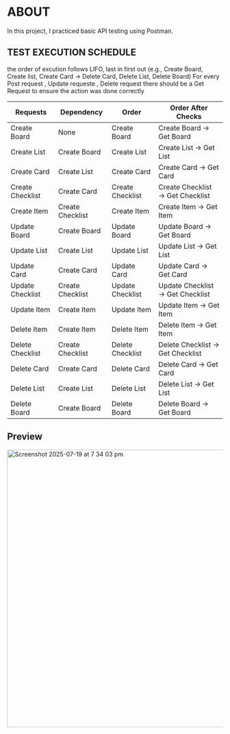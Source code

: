 # ABOUT  
In this project, I practiced basic API testing using Postman.


## TEST EXECUTION SCHEDULE

the order of excution follows LIFO, last in first out (e.g., Create Board, Create list, Create Card -> Delete Card, Delete List, Delete Board)
For every Post request , Update requeste , Delete request there should be a Get Request to ensure the action was done correctly



| Requests          | Dependency       | Order              | Order After Checks                   |
|-------------------|------------------|---------------------|----------------------------------------|
| Create Board       | None             | Create Board        | Create Board → Get Board              |
| Create List        | Create Board     | Create List         | Create List → Get List                |
| Create Card        | Create List      | Create Card         | Create Card → Get Card                |
| Create Checklist   | Create Card      | Create Checklist    | Create Checklist → Get Checklist      |
| Create Item        | Create Checklist | Create Item         | Create Item → Get Item                |
| Update Board       | Create Board     | Update Board        | Update Board → Get Board              |
| Update List        | Create List      | Update List         | Update List → Get List                |
| Update Card        | Create Card      | Update Card         | Update Card → Get Card                |
| Update Checklist   | Create Checklist | Update Checklist    | Update Checklist → Get Checklist      |
| Update Item        | Create Item      | Update Item         | Update Item → Get Item                |
| Delete Item        | Create Item      | Delete Item         | Delete Item → Get Item                |
| Delete Checklist   | Create Checklist | Delete Checklist    | Delete Checklist → Get Checklist      |
| Delete Card        | Create Card      | Delete Card         | Delete Card → Get Card                |
| Delete List        | Create List      | Delete List         | Delete List → Get List                |
| Delete Board       | Create Board     | Delete Board        | Delete Board → Get Board              |



## Preview 
<img width="1086" height="648" alt="Screenshot 2025-07-19 at 7 34 03 pm" src="https://github.com/user-attachments/assets/fa851ccc-053e-401c-89c0-81d66b7d2a6b" />

